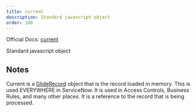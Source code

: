 ```yaml
---
title: current
description: Standard javascript object
order: 100
---
```

Official Docs: [current](https://docs.servicenow.com/search?q=current)

Standard javascript object

## Notes


Current is a [GlideRecord](/reference/gliderecord/) object that is the record loaded
in memory.  This is used EVERYWHERE in ServiceNow.  It is
used in Access Controls, Business Rules, and many other
places.  It is a reference to the record that is being
processed.
